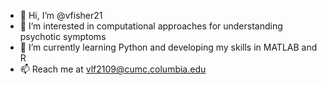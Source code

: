 - 👋 Hi, I’m @vfisher21
- 👀 I’m interested in computational approaches for understanding psychotic symptoms
- 🌱 I’m currently learning Python and developing my skills in MATLAB and R
- 📫 Reach me at vlf2109@cumc.columbia.edu

<!---
vfisher21/vfisher21 is a ✨ special ✨ repository because its `README.md` (this file) appears on your GitHub profile.
You can click the Preview link to take a look at your changes.
--->
